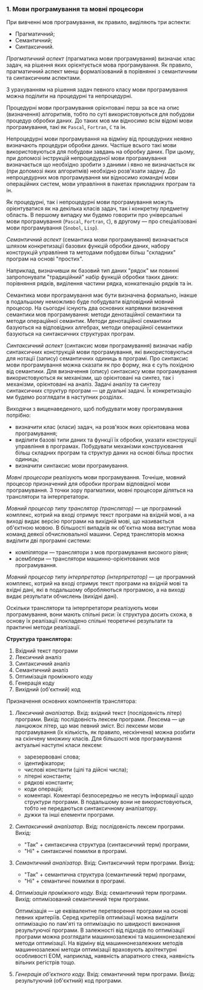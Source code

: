 ### 1. Мови програмування та мовні процесори

При вивченні мов програмування, як правило, виділяють три аспекти:
- Прагматичний;
- Семантичний;
- Синтаксичний.

_Прагматичний аспект_ (прагматика мови програмування) визначає клас задач, на
рішення яких орієнтується мова програмування. Як правило, прагматичний аспект
менш формалізований в порівнянні з семантичним та синтаксичним аспектами.

З урахуванням на рішення задач певного класу мови програмування можна
поділити на процедурні та непроцедурні.

Процедурні мови програмування орієнтовані перш за все на опис
(визначення) алгоритмів, тобто по суті використовуються для побудови процедур
обробки даних. До таких мов ми відносимо всім відомі мови програмування, такі
як `Pascal`, `Fortran`, `C` та ін.

Непроцедурні мови програмування на відміну від процедурних неявно
визначають процедури обробки даних. Частіше всього такі мови
використовуються для побудови завдань на обробку даних. При цьому, при
допомозі інструкцій непроцедурної мови програмування визначається що
необхідно зробити з даними і явно не визначається як (при допомозі яких
алгоритмів) необхідно розв'язати задачу. До непроцедурних мов програмування
ми відносимо командні мови операційних систем, мови управління в пакетах
прикладних програм та ін.

Як процедурні, так і непроцедурні мови програмування можуть
орієнтуватися як на декілька класів задач, так і конкретну предметну область. В
першому випадку ми будемо говорити про універсальні мови програмування
(`Pascal`, `Fortran`, `C`), в другому &mdash; про спеціалізовані мови програмування (`Snobol`,
`Lisp`).

_Семантичний аспект_ (семантика мови програмування) визначається
шляхом конкретизації базових функцій обробки даних, набору конструкцій
управління та методами побудови більш "складних" програм на основі "простих".

Наприклад, визначивши як базовий тип даних "рядок" ми повинні
запропонувати "традиційний" набір функцій обробки таких даних: порівняння
рядків, виділення частини рядка, конкатенацію рядків та ін.

Семантика мови програмування має бути визначена формально, інакше в
подальшому неможливо буде побудувати відповідний мовний процесор. На
сьогодні існують два основних напрямки визначення семантики мов
програмування: методи денотаційної семантики та методи операційної семантик.
Методи денотаційної семантики базуються на відповідних алгебрах, методи
операційної семантики базуються на синтаксичних структурах програм.

_Синтаксичний аспект_ (синтаксис мови програмування) визначає набір
синтаксичних конструкцій мови програмування, які використовуються для нотації
(запису) семантичних одиниць в програмі. Про синтаксис мови програмування
можна сказати як про форму, яка є суть похідною від семантики. Для визначення
(опису) синтаксису мови програмування використовуються як механізми, що
орієнтовані на синтез, так і механізми, орієнтовані на аналіз. Задачі аналізу та
синтезу синтаксичних структур програм &mdash; це дуальні задачі. Їх конкретизацію ми
будемо розглядати в наступних розділах.

Виходячи з вищенаведеного, щоб побудувати мову програмування потрібно:
- визначити клас (класи) задач, на розв'язок яких орієнтована мова 
	програмування;
- виділити базові типи даних та функції їх обробки, указати конструкції
	управління в програмах. Побудувати механізми конструювання більш складних
	програм та структур даних на основі більш простих одиниць;
- визначити синтаксис мови програмування.

_Мовні процесори_ реалізують мови програмування. Точніше, мовний
процесор призначений для обробки програм відповідної мови програмування. З
точки зору прагматики, мовні процесори діляться на транслятори та
інтерпретатори.

_Мовний процесор типу транслятор (транслятор)_ &mdash; це програмний
комплекс, котрий на вході отримує текст програми на вхідній мові, а на виході
видає версію програми на вихідній мові, що називається об'єктною мовою. В
більшості випадків як об'єктна мова виступає мова команд деякої обчислювальної
машини. Серед трансляторів можна виділити дві програмні системи:
- компілятори &mdash; транслятори з мов програмування високого рівня;
- асемблери &mdash; транслятори машинно-орієнтованих мов програмування.

_Мовний процесор типу інтерпретатор (інтерпретатор)_ &mdash; це програмний
комплекс, котрий на вході отримує текст програми на вхідній мові та вхідні дані,
які в подальшому обробляються програмою, а на виході видає результати
обчислень (вихідні дані).

Оскільки транслятори та інтерпретатори реалізують мови програмування,
вони мають спільні риси: їх структура досить схожа, в основу їх реалізації
покладено спільні теоретичні результати та практичні методи реалізації.

**Структура транслятора:**
1. Вхідний текст програми
2. Лексичний аналіз
3. Синтаксичний аналіз
4. Семантичний аналіз
5. Оптимізація проміжного коду
6. Генерація коду
7. Вихідний (об'єктний) код

Призначення основних компонентів транслятора:
1. _Лексичний аналізатор._
	Вхід: вхідний текст (послідовність літер) програми.
	Вихід: послідовність лексем програми.
	Лексема &mdash; це ланцюжок літер, що має певний зміст. Всі лексеми мови
	програмування (їх кількість, як правило, нескінчена) можна розбити на скінчену
	множину класів. Для більшості мов програмування актуальні наступні класи
	лексем:
	- зарезервовані слова;
	- ідентифікатори;
	- числові константи (цілі та дійсні числа);
	- літерні константи;
	- рядкові константи;
	- коди операцій;
	- коментарі. Коментарі безпосередньо не несуть інформації щодо структури
		програми. В подальшому вони не використовуються, тобто не передаються
		синтаксичному аналізатору.
	- дужки та інші елементи програми.
2. _Синтаксичний аналізатор._
	Вхід: послідовність лексем програми.
	Вихід: 
	- "Так" + синтаксична структура (синтаксичний терм) програми,
	- "Ні" + синтаксичні помилки в програмі.
3. _Семантичний аналізатор._
	Вхід: Синтаксичний терм програми.
	Вихід: 
	- "Так" + семантична структура (семантичний терм) програми,
	- "Ні" + семантичні помилки в програмі.
4. _Оптимізація проміжного коду._
	Вхід: семантичний терм програми.
	Вихід: оптимізований семантичний терм програми.

	Оптимізація &mdash; це еквівалентне перетворення програми на основі певних
	критеріїв. Серед критеріїв оптимізації можна виділити оптимізацію по пам'яті та
	оптимізацію по швидкості виконання результуючої програми. В залежності від
	підходів по оптимізації програми можна розглядати машиннозалежні та
	машиннонезалежні методи оптимізації. На відміну від машиннонезалежних
	методів машиннозалежні методи оптимізації враховують архітектурні особливості
	ЕОМ, наприклад, наявність апаратного стека, наявність вільних регістрів тощо.
5. _Генерація об'єктного коду._
	Вхід: семантичний терм програми.
	Вихід: результуючий (об'єктний) код програми.